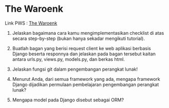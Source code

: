 # The Waroenk

Link PWS : [The Waroenk]()

1. Jelaskan bagaimana cara kamu mengimplementasikan checklist di atas secara step-by-step (bukan hanya sekadar mengikuti tutorial).


2. Buatlah bagan yang berisi request client ke web aplikasi berbasis Django beserta responnya dan jelaskan pada bagan tersebut kaitan antara urls.py, views.py, models.py, dan berkas html.


3. Jelaskan fungsi git dalam pengembangan perangkat lunak!


4. Menurut Anda, dari semua framework yang ada, mengapa framework Django dijadikan permulaan pembelajaran pengembangan perangkat lunak?


5. Mengapa model pada Django disebut sebagai ORM?


